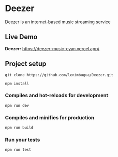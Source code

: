 # Deezer

Deezer is an internet-based music streaming service

## Live Demo

**Deezer:** https://deezer-music-cyan.vercel.app/

## Project setup

```
git clone https://github.com/lenimbugua/Deezer.git
```

```
npm install
```

### Compiles and hot-reloads for development

```
npm run dev
```

### Compiles and minifies for production

```
npm run build
```

### Run your tests

```
npm run test
```
